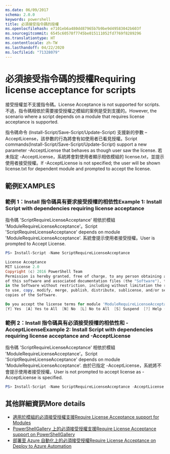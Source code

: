 ```yaml
---
ms.date: 06/09/2017
schema: 2.0.0
keywords: powershell
title: 必須接受指令碼的授權
ms.openlocfilehash: e7101eb6a480dd87965b7b9be9d49583042b603f
ms.sourcegitcommit: 6545c60578f7745be015111052fd7769f8289296
ms.translationtype: HT
ms.contentlocale: zh-TW
ms.lasthandoff: 04/22/2020
ms.locfileid: "71328079"
---
```

# <a name="requiring-license-acceptance-for-scripts"></a><span data-ttu-id="29505-103">必須接受指令碼的授權</span><span class="sxs-lookup"><span data-stu-id="29505-103">Requiring license acceptance for scripts</span></span>

<span data-ttu-id="29505-104">接受授權並不支援指令碼。</span><span class="sxs-lookup"><span data-stu-id="29505-104">License Acceptance is not supported for scripts.</span></span> <span data-ttu-id="29505-105">不過，指令碼相依於需要接受授權之模組的案例是受到支援的。</span><span class="sxs-lookup"><span data-stu-id="29505-105">However, the scenario where a script depends on a module that requires license acceptance is supported.</span></span>

<span data-ttu-id="29505-106">指令碼命令 (Install-Script/Save-Script/Update-Script) 支援新的參數 –AcceptLicense，該參數的行為將會有如使用者已看見授權。</span><span class="sxs-lookup"><span data-stu-id="29505-106">Script commands(Install-Script/Save-Script/Update-Script) support a new parameter -AcceptLicense that behaves as though user saw the license.</span></span> <span data-ttu-id="29505-107">若未指定 -AcceptLicense，系統將會對使用者顯示相依模組的 license.txt，並提示使用者接受授權。</span><span class="sxs-lookup"><span data-stu-id="29505-107">If -AcceptLicense is not specified; the user will be shown license.txt for dependent module and prompted to accept the license.</span></span>

## <a name="examples"></a><span data-ttu-id="29505-108">範例</span><span class="sxs-lookup"><span data-stu-id="29505-108">EXAMPLES</span></span>

### <a name="example-1-install-script-with-dependencies-requiring-license-acceptance"></a><span data-ttu-id="29505-109">範例 1：Install 指令碼具有要求接受授權的相依性</span><span class="sxs-lookup"><span data-stu-id="29505-109">Example 1: Install Script with dependencies requiring license acceptance</span></span>

<span data-ttu-id="29505-110">指令碼 'ScriptRequireLicenseAcceptance' 相依於模組 'ModuleRequireLicenseAcceptance'。</span><span class="sxs-lookup"><span data-stu-id="29505-110">Script 'ScriptRequireLicenseAcceptance' depends on module 'ModuleRequireLicenseAcceptance'.</span></span> <span data-ttu-id="29505-111">系統會提示使用者接受授權。</span><span class="sxs-lookup"><span data-stu-id="29505-111">User is prompted to Accept License.</span></span>

```PowerShell
PS> Install-Script -Name ScriptRequireLicenseAcceptance

License Acceptance
MIT License 2.0
Copyright (c) 2016 PowerShell Team
Permission is hereby granted, free of charge, to any person obtaining a copy
of this software and associated documentation files (the "Software"), to deal
in the Software without restriction, including without limitation the rights
to use, copy, modify, merge, publish, distribute, sublicense, and/or sell
copies of the Software.

Do you accept the license terms for module 'ModuleRequireLicenseAcceptance'.
[Y] Yes  [A] Yes to All  [N] No  [L] No to All  [S] Suspend  [?] Help (default is "N"):
```

### <a name="example-2-install-script-with-dependencies-requiring-license-acceptance-and--acceptlicense"></a><span data-ttu-id="29505-112">範例 2：Install 指令碼具有必須接受授權的相依性和 -AcceptLicense</span><span class="sxs-lookup"><span data-stu-id="29505-112">Example 2: Install Script with dependencies requiring license acceptance and -AcceptLicense</span></span>

<span data-ttu-id="29505-113">指令碼 'ScriptRequireLicenseAcceptance' 相依於模組 'ModuleRequireLicenseAcceptance'。</span><span class="sxs-lookup"><span data-stu-id="29505-113">Script 'ScriptRequireLicenseAcceptance' depends on module 'ModuleRequireLicenseAcceptance'.</span></span> <span data-ttu-id="29505-114">由於已指定 -AcceptLicense，系統將不會提示使用者接受授權。</span><span class="sxs-lookup"><span data-stu-id="29505-114">User is not prompted to accept license as -AcceptLicense is specified.</span></span>

```PowerShell
PS> Install-Script -Name ScriptRequireLicenseAcceptance -AcceptLicense
```

## <a name="more-details"></a><span data-ttu-id="29505-115">其他詳細資訊</span><span class="sxs-lookup"><span data-stu-id="29505-115">More details</span></span>

- [<span data-ttu-id="29505-116">適用於模組的必須接受授權支援</span><span class="sxs-lookup"><span data-stu-id="29505-116">Require License Acceptance support for Modules</span></span>](module-license-acceptance.md)
- [<span data-ttu-id="29505-117">PowerShellGallery 上的必須接受授權支援</span><span class="sxs-lookup"><span data-stu-id="29505-117">Require License Acceptance support on PowerShellGallery</span></span>](../how-to/working-with-packages/packages-that-require-license-acceptance.md)
- [<span data-ttu-id="29505-118">部署至 Azure 自動化上的必須接受授權</span><span class="sxs-lookup"><span data-stu-id="29505-118">Require License Acceptance on Deploy to Azure Automation</span></span>](../how-to/working-with-packages/deploy-to-azure-automation.md)
